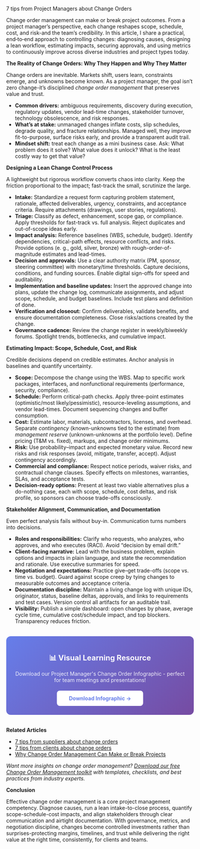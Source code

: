7 tips from Project Managers about Change Orders  <p>Change order management can make or break project outcomes. From a project manager’s perspective, each change reshapes scope, schedule, cost, and risk-and the team’s credibility. In this article, I share a practical, end‑to‑end approach to controlling changes: diagnosing causes, designing a lean workflow, estimating impacts, securing approvals, and using metrics to continuously improve across diverse industries and project types today.</p>

<p><b>The Reality of Change Orders: Why They Happen and Why They Matter</b></p>
<p>Change orders are inevitable. Markets shift, users learn, constraints emerge, and unknowns become known. As a project manager, the goal isn’t zero change-it’s disciplined <i>change order management</i> that preserves value and trust.</p>
<ul>  <li><b>Common drivers:</b> ambiguous requirements, discovery during execution, regulatory updates, vendor lead-time changes, stakeholder turnover, technology obsolescence, and risk responses.</li>  <li><b>What’s at stake:</b> unmanaged changes inflate costs, slip schedules, degrade quality, and fracture relationships. Managed well, they improve fit-to-purpose, surface risks early, and provide a transparent audit trail.</li>  <li><b>Mindset shift:</b> treat each change as a mini business case. Ask: What problem does it solve? What value does it unlock? What is the least costly way to get that value?</li>
</ul>

<p><b>Designing a Lean Change Control Process</b></p>
<p>A lightweight but rigorous workflow converts chaos into clarity. Keep the friction proportional to the impact; fast-track the small, scrutinize the large.</p>
<ul>  <li><b>Intake:</b> Standardize a request form capturing problem statement, rationale, affected deliverables, urgency, constraints, and acceptance criteria. Require attachments (drawings, user stories, regulations).</li>  <li><b>Triage:</b> Classify as defect, enhancement, scope gap, or compliance. Apply thresholds for fast-track vs. full analysis. Reject duplicates and out-of-scope ideas early.</li>  <li><b>Impact analysis:</b> Reference baselines (WBS, schedule, budget). Identify dependencies, critical-path effects, resource conflicts, and risks. Provide options (e. g., gold, silver, bronze) with rough-order-of-magnitude estimates and lead-times.</li>  <li><b>Decision and approvals:</b> Use a clear authority matrix (PM, sponsor, steering committee) with monetary/time thresholds. Capture decisions, conditions, and funding sources. Enable digital sign-offs for speed and auditability.</li>  <li><b>Implementation and baseline updates:</b> Insert the approved change into plans, update the change log, communicate assignments, and adjust scope, schedule, and budget baselines. Include test plans and definition of done.</li>  <li><b>Verification and closeout:</b> Confirm deliverables, validate benefits, and ensure documentation completeness. Close risks/actions created by the change.</li>  <li><b>Governance cadence:</b> Review the change register in weekly/biweekly forums. Spotlight trends, bottlenecks, and cumulative impact.</li>
</ul>

<p><b>Estimating Impact: Scope, Schedule, Cost, and Risk</b></p>
<p>Credible decisions depend on credible estimates. Anchor analysis in baselines and quantify uncertainty.</p>
<ul>  <li><b>Scope:</b> Decompose the change using the WBS. Map to specific work packages, interfaces, and nonfunctional requirements (performance, security, compliance).</li>  <li><b>Schedule:</b> Perform critical-path checks. Apply three-point estimates (optimistic/most likely/pessimistic), resource-leveling assumptions, and vendor lead-times. Document sequencing changes and buffer consumption.</li>  <li><b>Cost:</b> Estimate labor, materials, subcontractors, licenses, and overhead. Separate <i>contingency</i> (known-unknowns tied to the estimate) from <i>management reserve</i> (unknown-unknowns at the portfolio level). Define pricing (T&M vs. fixed), markups, and change order minimums.</li>  <li><b>Risk:</b> Use probability–impact and expected monetary value. Record new risks and risk responses (avoid, mitigate, transfer, accept). Adjust contingency accordingly.</li>  <li><b>Commercial and compliance:</b> Respect notice periods, waiver risks, and contractual change clauses. Specify effects on milestones, warranties, SLAs, and acceptance tests.</li>  <li><b>Decision-ready options:</b> Present at least two viable alternatives plus a do-nothing case, each with scope, schedule, cost deltas, and risk profile, so sponsors can choose trade-offs consciously.</li>
</ul>

<p><b>Stakeholder Alignment, Communication, and Documentation</b></p>
<p>Even perfect analysis fails without buy-in. Communication turns numbers into decisions.</p>
<ul>  <li><b>Roles and responsibilities:</b> Clarify who requests, who analyzes, who approves, and who executes (RACI). Avoid “decision by email drift.”</li>  <li><b>Client-facing narrative:</b> Lead with the business problem, explain options and impacts in plain language, and state the recommendation and rationale. Use executive summaries for speed.</li>  <li><b>Negotiation and expectations:</b> Practice give–get trade-offs (scope vs. time vs. budget). Guard against scope creep by tying changes to measurable outcomes and acceptance criteria.</li>  <li><b>Documentation discipline:</b> Maintain a living change log with unique IDs, originator, status, baseline deltas, approvals, and links to requirements and test cases. Version control all artifacts for an auditable trail.</li>  <li><b>Visibility:</b> Publish a simple dashboard: open changes by phase, average cycle time, cumulative cost/schedule impact, and top blockers. Transparency reduces friction.</li>
</ul>  <div style="background: linear-gradient(135deg, #667eea 0%, #764ba2 100%); padding: 24px; border-radius: 12px; margin: 32px 0; text-align: center;">  <p style="color: white; font-size: 20px; font-weight: bold; margin-bottom: 12px;">📊 Visual Learning Resource</p>  <p style="color: rgba(255,255,255,0.9); margin-bottom: 20px;">Download our Project Manager's Change Order Infographic - perfect for team meetings and presentations!</p>  <a href="/resources/infographics#project-manager" style="display: inline-block; background: white; color: #667eea; padding: 12px 32px; border-radius: 8px; font-weight: bold; text-decoration: none;">Download Infographic →</a>
</div>
<p><b>Related Articles</b></p>

<ul>
<li><a href="/posts/post-9">7 tips from suppliers about change orders</a></li>
<li><a href="/posts/post-10">7 tips from clients about change orders</a></li>
<li><a href="/posts/post-12">Why Change Order Management Can Make or Break Projects</a></li>
</ul>

<p><i>Want more insights on change order management? <a href="/resources">Download our free Change Order Management toolkit</a> with templates, checklists, and best practices from industry experts.</i></p>

<p><b>Conclusion</b></p>
<p>Effective change order management is a core project management competency. Diagnose causes, run a lean intake-to-close process, quantify scope-schedule-cost impacts, and align stakeholders through clear communication and airtight documentation. With governance, metrics, and negotiation discipline, changes become controlled investments rather than surprises-protecting margins, timelines, and trust while delivering the right value at the right time, consistently, for clients and teams.</p>